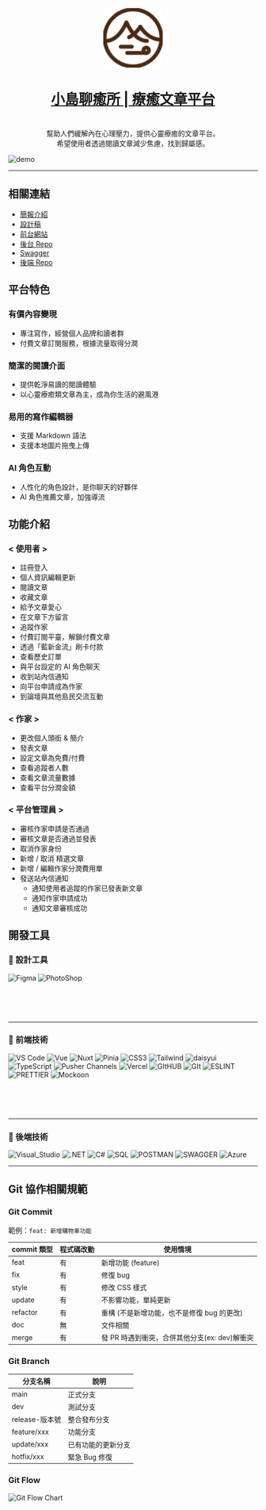 <div align="center" style="margin-bottom: 40px">
<img width="120" src="https://raw.githubusercontent.com/TeamRocket12th/Island-of-Healing/dev/public/logo-web.svg" alt="logo">
<h1 align="center"><a href="https://island-of-healing.vercel.app/">
小島聊癒所 | 療癒文章平台
</a>
</h1> 
</div>

<p align="center">
幫助人們緩解內在心理壓力，提供心靈療癒的文章平台。 </br>
希望使用者透過閱讀文章減少焦慮，找到歸屬感。
</p>

<img alt="demo" src="https://i.imgur.com/HqsSUVN.png"/>

---

## 相關連結

- [簡報介紹](https://www.figma.com/proto/AG6ArbfdvMQmrhRpRrEwv0/%E5%B0%8F%E5%B3%B6%E8%81%8A%E7%99%92%E6%89%80%E7%B0%A1%E5%A0%B1?page-id=0%3A1&type=design&node-id=1-480&viewport=554%2C360%2C0.06&t=gRFko5Yg66gN0QvY-1&scaling=scale-down&starting-point-node-id=1%3A480)
- [設計稿](https://www.figma.com/file/HC1yylX1rxo1izrzBN1bsm/%E5%B0%8F%E5%B3%B6%E8%81%8A%E7%99%92%E6%89%80?node-id=1%3A4&mode=dev)
- [前台網站](https://island-of-healing.vercel.app/)
- [後台 Repo](https://github.com/TeamRocket12th/Island-Of-Healing-BackStage)
- [Swagger](https://islandofhealing.rocket-coding.com/swagger/index.html?url=/swagger/v1/swagger.json#/AdministratorSystem)
- [後端 Repo](https://github.com/benlu38th/Project_WebAPI_IslandOfHealing)

## 平台特色

### 有價內容變現

- 專注寫作，經營個人品牌和讀者群
- 付費文章訂閱服務，根據流量取得分潤

### 簡潔的閱讀介面

- 提供乾淨易讀的閱讀體驗
- 以心靈療癒類文章為主，成為你生活的避風港

### 易用的寫作編輯器

- 支援 Markdown 語法
- 支援本地圖片拖曳上傳

### AI 角色互動

- 人性化的角色設計，是你聊天的好夥伴
- AI 角色推薦文章，加強導流

## 功能介紹

### < 使用者 >

- 註冊登入
- 個人資訊編輯更新
- 閱讀文章
- 收藏文章
- 給予文章愛心
- 在文章下方留言
- 追蹤作家
- 付費訂閱平臺，解鎖付費文章
- 透過「藍新金流」刷卡付款
- 查看歷史訂單
- 與平台設定的 AI 角色聊天
- 收到站內信通知
- 向平台申請成為作家
- 到論壇與其他島民交流互動

### < 作家 >

- 更改個人頭銜 & 簡介
- 發表文章
- 設定文章為免費/付費
- 查看追蹤者人數
- 查看文章流量數據
- 查看平台分潤金額

### < 平台管理員 >

- 審核作家申請是否通過
- 審核文章是否通過並發表
- 取消作家身份
- 新增 / 取消 精選文章
- 新增 / 編輯作家分潤費用單
- 發送站內信通知
  - 通知使用者追蹤的作家已發表新文章
  - 通知作家申請成功
  - 通知文章審核成功

## 開發工具

<h3>📙 設計工具</h3>
<p style="margin-bottom: 80px">
 <img alt="Figma" src="https://img.shields.io/badge/Figma-F24E1E?style=for-the-badge&logo=figma&logoColor=white" />
 <img alt="PhotoShop" src="https://img.shields.io/badge/Adobe%20Photoshop-31A8FF?style=for-the-badge&logo=Adobe%20Photoshop&logoColor=black"/>
</p>

---

<h3>📗 前端技術</h3>

<p style="margin-bottom: 80px">
  <img alt="VS Code" src="https://img.shields.io/badge/Visual_Studio_Code-0078D4?style=for-the-badge&logo=visual%20studio%20code&logoColor=white" />
   <img alt="Vue" src="https://img.shields.io/badge/Vue%20js-35495E?style=for-the-badge&logo=vuedotjs&logoColor=4FC08D"/>
    <img alt="Nuxt" src="https://img.shields.io/badge/nuxt%20js-00C58E?style=for-the-badge&logo=nuxtdotjs&logoColor=white"/>
    <img alt="Pinia" src="https://img.shields.io/badge/Pinia-fcda7e?style=for-the-badge&logo=pinia&logoColor=white"/>
   <img alt="CSS3" src="https://img.shields.io/badge/CSS3-1572B6?style=for-the-badge&logo=css3&logoColor=white" />
  <img alt="Tailwind" src="https://img.shields.io/badge/Tailwind_CSS-38B2AC?style=for-the-badge&logo=tailwind-css&logoColor=white" />
   <img alt='daisyui' src='https://img.shields.io/badge/daisyUI-css?style=for-the-badge&logo=daisyui&logoColor=white&color=%235A0EF8'>
  <img alt="TypeScript" src="https://img.shields.io/badge/TypeScript-007ACC?style=for-the-badge&logo=typescript&logoColor=white" />
  <img alt="Pusher Channels" src="https://img.shields.io/badge/Pusher_Channels-%23300D4F?style=for-the-badge&logo=Pusher&logoColor=white"/>
  <img alt="Vercel" src="https://img.shields.io/badge/Vercel-000000?style=for-the-badge&logo=vercel&logoColor=white" />
    <img alt="GItHUB" src="https://img.shields.io/badge/GitHub-100000?style=for-the-badge&logo=github&logoColor=white" />
        <img alt="GIt" src="https://img.shields.io/badge/GIT-E44C30?style=for-the-badge&logo=git&logoColor=white" />
    <img alt="ESLINT" src="https://img.shields.io/badge/eslint-3A33D1?style=for-the-badge&logo=eslint&logoColor=white" />
  <img alt="PRETTIER" src="https://img.shields.io/badge/prettier-1A2C34?style=for-the-badge&logo=prettier&logoColor=F7BA3E" />
   <img alt='Mockoon' src='https://img.shields.io/badge/mockoon-api?style=for-the-badge&logoColor=white&color=gray'>
</p>

---

<h3>📘 後端技術</h3>

<p>
  <img alt="Visual_Studio" src="https://img.shields.io/badge/Visual_Studio-5C2D91?style=for-the-badge&logo=visual%20studio&logoColor=white" />
  <img alt=".NET" src="https://img.shields.io/badge/.NET-512BD4?style=for-the-badge&logo=dotnet&logoColor=white" />
  <img alt="C#" src="https://img.shields.io/badge/C%23-239120?style=for-the-badge&logo=c-sharp&logoColor=white" />
  <img alt="SQL" src="https://img.shields.io/badge/Microsoft%20SQL%20Server-CC2927?style=for-the-badge&logo=microsoft%20sql%20server&logoColor=white" />
  <img alt="POSTMAN" src="https://img.shields.io/badge/Postman-FF6C37?style=for-the-badge&logo=Postman&logoColor=white" />
  <img alt="SWAGGER" src="https://img.shields.io/badge/Swagger-85EA2D?style=for-the-badge&logo=Swagger&logoColor=white" />
  <img alt="Azure" src="https://img.shields.io/badge/microsoft%20azure-0089D6?style=for-the-badge&logo=microsoft-azure&logoColor=white" />
</p>

---

## Git 協作相關規範

### Git Commit

範例：`feat: 新增購物車功能`

| commit 類型 | 程式碼改動 | 使用情境                                      |
| ----------- | ---------- | --------------------------------------------- |
| feat        | 有         | 新增功能 (feature)                            |
| fix         | 有         | 修復 bug                                      |
| style       | 有         | 修改 CSS 樣式                                 |
| update      | 有         | 不影響功能，單純更新                          |
| refactor    | 有         | 重構 (不是新增功能，也不是修復 bug 的更改)    |
| doc         | 無         | 文件相關                                      |
| merge       | 有         | 發 PR 時遇到衝突，合併其他分支(ex: dev)解衝突 |

### Git Branch

| 分支名稱       | 說明               |
| -------------- | ------------------ |
| main           | 正式分支           |
| dev            | 測試分支           |
| release-版本號 | 整合發布分支       |
| feature/xxx    | 功能分支           |
| update/xxx     | 已有功能的更新分支 |
| hotfix/xxx     | 緊急 Bug 修復      |

### Git Flow

![Git Flow Chart](https://dnncommunity.org/DesktopModules/Blog/BlogImage.ashx?TabId=65&ModuleId=454&Blog=1&Post=1470&w=1140&h=400&c=0&key=289a2e46-efbd-471c-830d-ccfdd93d46ea)
